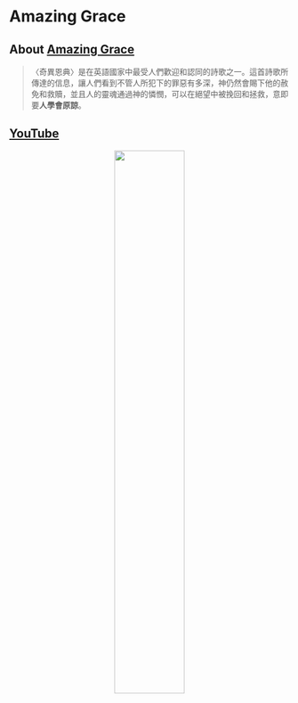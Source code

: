 # Amazing Grace

## About [Amazing Grace](https://bit.ly/3Fz5875)

> 〈奇異恩典〉是在英語國家中最受人們歡迎和認同的詩歌之一。這首詩歌所傳達的信息，讓人們看到不管人所犯下的罪惡有多深，神仍然會賜下他的赦免和救贖，並且人的靈魂通過神的憐憫，可以在絕望中被挽回和拯救，意即要**人學會原諒**。

## [YouTube](https://www.youtube.com/watch?v=X6Mtpk4jeVA)

<div align="center">
     <a href="https://www.youtube.com/watch?v=X6Mtpk4jeVA">
     <img 
      src="https://user-images.githubusercontent.com/89304181/136701619-7223232b-f0a2-4efd-8320-a1666b8e6e08.png" 
      width="50%" height="50%">
    </div>





